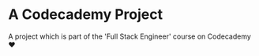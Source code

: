 # A Codecademy Project #

A project which is part of the 'Full Stack Engineer' course on Codecademy ❤️
